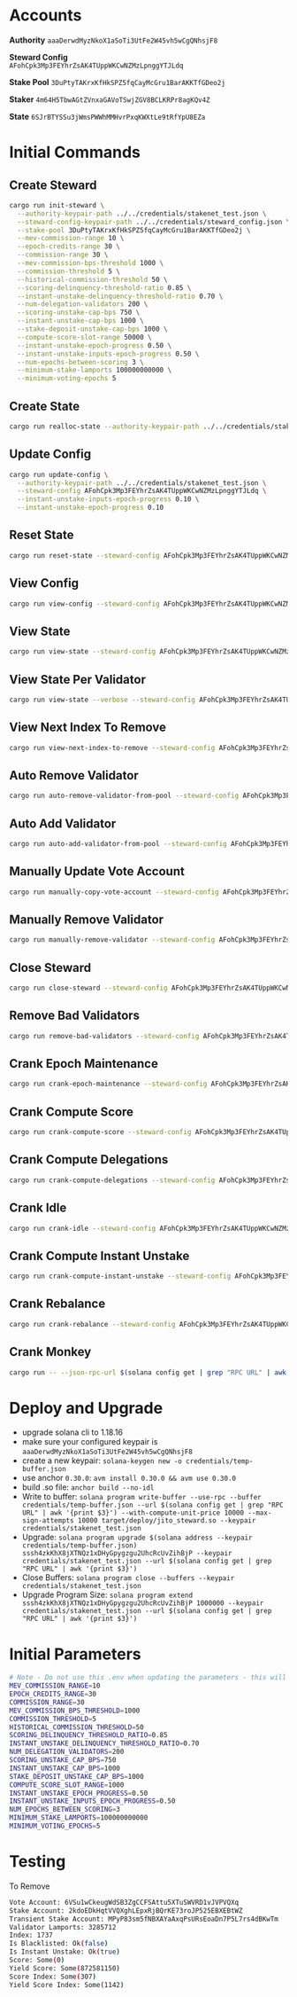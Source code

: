 
# Accounts

**Authority** 
`aaaDerwdMyzNkoX1aSoTi3UtFe2W45vh5wCgQNhsjF8`

**Steward Config**   
`AFohCpk3Mp3FEYhrZsAK4TUppWKCwNZMzLpnggYTJLdq`

**Stake Pool**
`3DuPtyTAKrxKfHkSPZ5fqCayMcGru1BarAKKTfGDeo2j`

**Staker**
`4m64H5TbwAGtZVnxaGAVoTSwjZGV8BCLKRPr8agKQv4Z`

**State**
`6SJrBTYSSu3jWmsPWWhMMHvrPxqKWXtLe9tRfYpU8EZa`

# Initial Commands

## Create Steward
```bash
cargo run init-steward \
  --authority-keypair-path ../../credentials/stakenet_test.json \
  --steward-config-keypair-path ../../credentials/steward_config.json \
  --stake-pool 3DuPtyTAKrxKfHkSPZ5fqCayMcGru1BarAKKTfGDeo2j \
  --mev-commission-range 10 \
  --epoch-credits-range 30 \
  --commission-range 30 \
  --mev-commission-bps-threshold 1000 \
  --commission-threshold 5 \
  --historical-commission-threshold 50 \
  --scoring-delinquency-threshold-ratio 0.85 \
  --instant-unstake-delinquency-threshold-ratio 0.70 \
  --num-delegation-validators 200 \
  --scoring-unstake-cap-bps 750 \
  --instant-unstake-cap-bps 1000 \
  --stake-deposit-unstake-cap-bps 1000 \
  --compute-score-slot-range 50000 \
  --instant-unstake-epoch-progress 0.50 \
  --instant-unstake-inputs-epoch-progress 0.50 \
  --num-epochs-between-scoring 3 \
  --minimum-stake-lamports 100000000000 \
  --minimum-voting-epochs 5
```

## Create State
```bash
cargo run realloc-state --authority-keypair-path ../../credentials/stakenet_test.json --steward-config AFohCpk3Mp3FEYhrZsAK4TUppWKCwNZMzLpnggYTJLdq
```


## Update Config
```bash
cargo run update-config \
  --authority-keypair-path ../../credentials/stakenet_test.json \
  --steward-config AFohCpk3Mp3FEYhrZsAK4TUppWKCwNZMzLpnggYTJLdq \
  --instant-unstake-inputs-epoch-progress 0.10 \
  --instant-unstake-epoch-progress 0.10
```


## Reset State
```bash
cargo run reset-state --steward-config AFohCpk3Mp3FEYhrZsAK4TUppWKCwNZMzLpnggYTJLdq  --authority-keypair-path ../../credentials/stakenet_test.json
```

## View Config
```bash
cargo run view-config --steward-config AFohCpk3Mp3FEYhrZsAK4TUppWKCwNZMzLpnggYTJLdq
```

## View State
```bash
cargo run view-state --steward-config AFohCpk3Mp3FEYhrZsAK4TUppWKCwNZMzLpnggYTJLdq
```

## View State Per Validator
```bash
cargo run view-state --verbose --steward-config AFohCpk3Mp3FEYhrZsAK4TUppWKCwNZMzLpnggYTJLdq
```

## View Next Index To Remove
```bash
cargo run view-next-index-to-remove --steward-config AFohCpk3Mp3FEYhrZsAK4TUppWKCwNZMzLpnggYTJLdq
```

## Auto Remove Validator
```bash
cargo run auto-remove-validator-from-pool --steward-config AFohCpk3Mp3FEYhrZsAK4TUppWKCwNZMzLpnggYTJLdq --payer-keypair-path ../../credentials/stakenet_test.json --validator-index-to-remove 1397
```

## Auto Add Validator
```bash
cargo run auto-add-validator-from-pool --steward-config AFohCpk3Mp3FEYhrZsAK4TUppWKCwNZMzLpnggYTJLdq --payer-keypair-path ../../credentials/stakenet_test.json --vote-account 4m64H5TbwAGtZVnxaGAVoTSwjZGV8BCLKRPr8agKQv4Z 
```

## Manually Update Vote Account
```bash
cargo run manually-copy-vote-account --steward-config AFohCpk3Mp3FEYhrZsAK4TUppWKCwNZMzLpnggYTJLdq --payer-keypair-path ../../credentials/stakenet_test.json --validator-index-to-update 1
```

## Manually Remove Validator
```bash
cargo run manually-remove-validator --steward-config AFohCpk3Mp3FEYhrZsAK4TUppWKCwNZMzLpnggYTJLdq --authority-keypair-path ../../credentials/stakenet_test.json --validator-index-to-remove 0
```

## Close Steward
```bash
cargo run close-steward --steward-config AFohCpk3Mp3FEYhrZsAK4TUppWKCwNZMzLpnggYTJLdq --authority-keypair-path ../../credentials/stakenet_test.json
```

## Remove Bad Validators
```bash
cargo run remove-bad-validators --steward-config AFohCpk3Mp3FEYhrZsAK4TUppWKCwNZMzLpnggYTJLdq --payer-keypair-path ../../credentials/stakenet_test.json
```

## Crank Epoch Maintenance
```bash
cargo run crank-epoch-maintenance --steward-config AFohCpk3Mp3FEYhrZsAK4TUppWKCwNZMzLpnggYTJLdq --payer-keypair-path ../../credentials/stakenet_test.json
```

## Crank Compute Score
```bash
cargo run crank-compute-score --steward-config AFohCpk3Mp3FEYhrZsAK4TUppWKCwNZMzLpnggYTJLdq --payer-keypair-path ../../credentials/stakenet_test.json
```

## Crank Compute Delegations
```bash
cargo run crank-compute-delegations --steward-config AFohCpk3Mp3FEYhrZsAK4TUppWKCwNZMzLpnggYTJLdq --payer-keypair-path ../../credentials/stakenet_test.json
```

## Crank Idle
```bash
cargo run crank-idle --steward-config AFohCpk3Mp3FEYhrZsAK4TUppWKCwNZMzLpnggYTJLdq --payer-keypair-path ../../credentials/stakenet_test.json
```

## Crank Compute Instant Unstake
```bash
cargo run crank-compute-instant-unstake --steward-config AFohCpk3Mp3FEYhrZsAK4TUppWKCwNZMzLpnggYTJLdq --payer-keypair-path ../../credentials/stakenet_test.json
```

## Crank Rebalance
```bash
cargo run crank-rebalance --steward-config AFohCpk3Mp3FEYhrZsAK4TUppWKCwNZMzLpnggYTJLdq --payer-keypair-path ../../credentials/stakenet_test.json
```

## Crank Monkey
```bash
cargo run -- --json-rpc-url $(solana config get | grep "RPC URL" | awk '{print $3}') crank-monkey --steward-config AFohCpk3Mp3FEYhrZsAK4TUppWKCwNZMzLpnggYTJLdq --payer-keypair-path ../../credentials/stakenet_test.json --priority-fee 200000
```

# Deploy and Upgrade

- upgrade solana cli to 1.18.16
- make sure your configured keypair is `aaaDerwdMyzNkoX1aSoTi3UtFe2W45vh5wCgQNhsjF8`
- create a new keypair: `solana-keygen new -o credentials/temp-buffer.json`
- use anchor `0.30.0`: `avm install 0.30.0 && avm use 0.30.0`
- build .so file: `anchor build --no-idl`
- Write to buffer: `solana program write-buffer --use-rpc --buffer credentials/temp-buffer.json --url $(solana config get | grep "RPC URL" | awk '{print $3}') --with-compute-unit-price 10000 --max-sign-attempts 10000 target/deploy/jito_steward.so --keypair credentials/stakenet_test.json`
- Upgrade: `solana program upgrade $(solana address --keypair credentials/temp-buffer.json) sssh4zkKhX8jXTNQz1xDHyGpygzgu2UhcRcUvZihBjP --keypair credentials/stakenet_test.json --url $(solana config get | grep "RPC URL" | awk '{print $3}')`
- Close Buffers: `solana program close --buffers --keypair credentials/stakenet_test.json`
- Upgrade Program Size: `solana program extend sssh4zkKhX8jXTNQz1xDHyGpygzgu2UhcRcUvZihBjP 1000000 --keypair credentials/stakenet_test.json --url $(solana config get | grep "RPC URL" | awk '{print $3}')`

# Initial Parameters

```bash
# Note - Do not use this .env when updating the parameters - this will update them all
MEV_COMMISSION_RANGE=10
EPOCH_CREDITS_RANGE=30
COMMISSION_RANGE=30
MEV_COMMISSION_BPS_THRESHOLD=1000
COMMISSION_THRESHOLD=5
HISTORICAL_COMMISSION_THRESHOLD=50
SCORING_DELINQUENCY_THRESHOLD_RATIO=0.85
INSTANT_UNSTAKE_DELINQUENCY_THRESHOLD_RATIO=0.70
NUM_DELEGATION_VALIDATORS=200
SCORING_UNSTAKE_CAP_BPS=750
INSTANT_UNSTAKE_CAP_BPS=1000
STAKE_DEPOSIT_UNSTAKE_CAP_BPS=1000
COMPUTE_SCORE_SLOT_RANGE=1000
INSTANT_UNSTAKE_EPOCH_PROGRESS=0.50
INSTANT_UNSTAKE_INPUTS_EPOCH_PROGRESS=0.50
NUM_EPOCHS_BETWEEN_SCORING=3
MINIMUM_STAKE_LAMPORTS=100000000000
MINIMUM_VOTING_EPOCHS=5
```

# Testing


To Remove
```bash
Vote Account: 6VSu1wCkeugWdSB3ZgCCFSAttu5XTuSWVRD1vJVPVQXq
Stake Account: 2kdoEDkHqtVVQXghLEpxRjBQrKE73roJP525EBXEBtWZ
Transient Stake Account: MPyP83sm5fNBXAYaAxqPsURsEoaDn7P5L7rs4dBKwTm
Validator Lamports: 3285712
Index: 1737
Is Blacklisted: Ok(false)
Is Instant Unstake: Ok(true)
Score: Some(0)
Yield Score: Some(872581150)
Score Index: Some(307)
Yield Score Index: Some(1142)
```